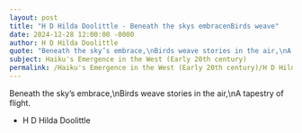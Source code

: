 ```yaml
---
layout: post
title: "H D Hilda Doolittle - Beneath the skys embracenBirds weave"
date: 2024-12-28 12:00:00 -0000
author: H D Hilda Doolittle
quote: "Beneath the sky’s embrace,\nBirds weave stories in the air,\nA tapestry of flight."
subject: Haiku's Emergence in the West (Early 20th century)
permalink: /Haiku's Emergence in the West (Early 20th century)/H D Hilda Doolittle/H D Hilda Doolittle - Beneath the skys embracenBirds weave
---
```


Beneath the sky’s embrace,\nBirds weave stories in the air,\nA tapestry of flight.

- H D Hilda Doolittle
